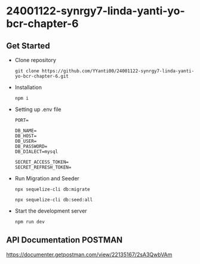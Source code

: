 # 24001122-synrgy7-linda-yanti-yo-bcr-chapter-6

## Get Started
  - Clone repository 
    ```
    git clone https://github.com/YYanti00/24001122-synrgy7-linda-yanti-yo-bcr-chapter-6.git
    ```
  - Installation
    ```
    npm i
    ```
  - Setting up .env file
    ```
    PORT=

    DB_NAME=
    DB_HOST=
    DB_USER=
    DB_PASSWORD=
    DB_DIALECT=mysql
    
    SECRET_ACCESS_TOKEN=
    SECRET_REFRESH_TOKEN=
    ```
  - Run Migration and Seeder
    ```
    npx sequelize-cli db:migrate 
    ```
    ```
    npx sequelize-cli db:seed:all
    ```
  - Start the development server
    ```
    npm run dev
    ```

## API Documentation POSTMAN
  https://documenter.getpostman.com/view/22135167/2sA3QwbVAm
